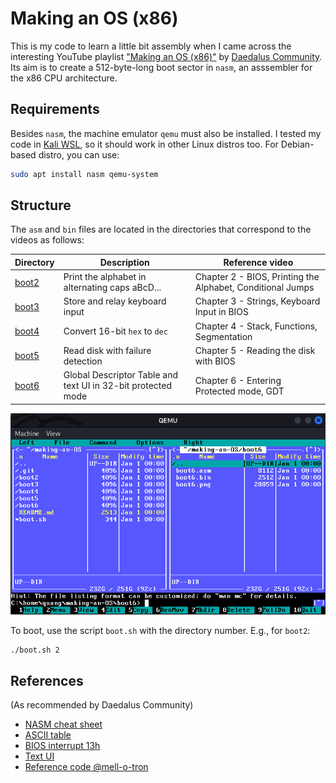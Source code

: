 # Making an OS (x86)

This is my code to learn a little bit assembly when I came across the interesting YouTube playlist ["Making an OS (x86)"](https://www.youtube.com/watch?v=MwPjvJ9ulSc&list=PLm3B56ql_akNcvH8vvJRYOc7TbYhRs19M) by [Daedalus Community](https://www.youtube.com/@DaedalusCommunity).
Its aim is to create a 512-byte-long boot sector in `nasm`, an asssembler for the x86 CPU architecture.

## Requirements

Besides `nasm`, the machine emulator `qemu` must also be installed.
I tested my code in [Kali WSL](https://www.kali.org/docs/wsl/wsl-preparations/), so it should work in other Linux distros too.
For Debian-based distro, you can use:

```bash
sudo apt install nasm qemu-system
```

## Structure

The `asm` and `bin` files are located in the directories that correspond to the videos as follows:

| Directory         | Description                                                   | Reference video                                               |
|-------------------|---------------------------------------------------------------|---------------------------------------------------------------|
| [boot2](boot2/)   | Print the alphabet in alternating caps aBcD...                | Chapter 2 - BIOS, Printing the Alphabet, Conditional Jumps    |
| [boot3](boot3/)   | Store and relay keyboard input                                | Chapter 3 - Strings, Keyboard Input in BIOS                   |
| [boot4](boot4/)   | Convert 16-bit `hex` to `dec`                                 | Chapter 4 - Stack, Functions, Segmentation                    |
| [boot5](boot5/)   | Read disk with failure detection                              | Chapter 5 - Reading the disk with BIOS                        |
| [boot6](boot6/)   | Global Descriptor Table and text UI in 32-bit protected mode  | Chapter 6 - Entering Protected mode, GDT                      |

![The repository structure visualized by boot6.asm, adpated from Midnight Commander](boot6/boot6.png "The repository structure visualized by boot6.asm, adpated from Midnight Commander")

To boot, use the script `boot.sh` with the directory number.
E.g., for `boot2`:

```bash
./boot.sh 2
```

## References

(As recommended by Daedalus Community)

- [NASM cheat sheet](https://www.bencode.net/blob/nasmcheatsheet.pdf)
- [ASCII table](https://www.asciitable.com/)
- [BIOS interrupt 13h](https://en.wikipedia.org/wiki/INT_13H)
- [Text UI](https://wiki.osdev.org/Text_mode)
- [Reference code @mell-o-tron](https://github.com/mell-o-tron/OS-Reference)